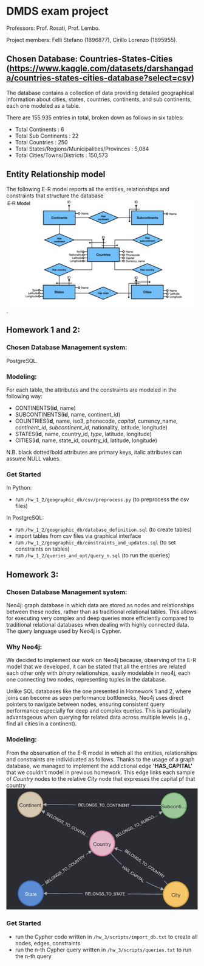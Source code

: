 # DMDS exam project
Professors: Prof. Rosati, Prof. Lembo.

Project members: Felli Stefano (1896877), Cirillo Lorenzo (1895955).

## Chosen Database: Countries-States-Cities (https://www.kaggle.com/datasets/darshangada/countries-states-cities-database?select=csv)
The database contains a collection of data providing detailed geographical information about cities, states, countries, continents, and sub continents, each one modeled as a table. 

There are 155.935 entries in total, broken down as follows in six tables:
* Total Continents : 6
* Total Sub Continents : 22
* Total Countries : 250
* Total States/Regions/Municipalities/Provinces : 5,084
* Total Cities/Towns/Districts : 150,573

## Entity Relationship model
The following E-R model reports all the entities, relationships and constraints that structure the database
![Conceptual Schema](hw_1_2/Images/ER_Model.jpeg).

## Homework 1 and 2:

### Chosen Database Management system: 
PostgreSQL.

### Modeling: 
For each table, the attributes and the constraints are modeled in the following way:
* CONTINENTS(__id__, name)
* SUBCONTINENTS(__id__, name, continent_id)
* COUNTRIES(__id__, name, iso3, phonecode, *capital*, currency_name, *continent_id*, *subcontinent_id*, nationality, latitude, longitude)
* STATES(__id__, name, country_id, *type*, latitude, longitude)
* CITIES(__id__, name, state_id, country_id, latitude, longitude)

N.B. black dotted/bold attributes are primary keys, italic attributes can assume NULL values.

### Get Started
In Python:
* run ```/hw_1_2/geographic_db/csv/preprocess.py``` (to preprocess the csv files)

In PostgreSQL:
* run ```/hw_1_2/geographic_db/database_definition.sql``` (to create tables)
* import tables from csv files via graphical interface
* run ```/hw_1_2/geographic_db/constraints_and_updates.sql``` (to set constraints on tables)
* run ```/hw_1_2/queries_and_opt/query_n.sql``` (to run the queries)

## Homework 3:

### Chosen Database Management system: 
Neo4j: graph database in which data are stored as nodes and relationships between these nodes, rather than as traditional relational tables. This allows for executing very complex and deep queries more efficiently compared to traditional relational databases when dealing with highly connected data. The query language used by Neo4j is Cypher.

### Why Neo4j:
We decided to implement our work on Neo4j because, observing of the E-R model that we developed, it can be stated that all the entries are related each other only with *binary* relationships, easily modelable in neo4j, each one connecting two nodes, representing tuples in the database.

Unlike SQL databases like the one presented in Homework 1 and 2, where joins can become as seen performance bottlenecks, Neo4j uses direct pointers to navigate between nodes, ensuring consistent query performance especially for deep and complex queries. This is particularly advantageous when querying for related data across multiple levels (e.g., find all cities in a continent).

### Modeling:
From the observation of the E-R model in which all the entities, relationships and constraints are individuated as follows. 
Thanks to the usage of a graph database, we managed to implement the addictional edge __'HAS_CAPITAL'__ that we couldn't model in previous homework. This edge links each sample of *Country* nodes to the relative *City* node that expresses the capital pf that country
![NoSQL Model](hw_3/images/NoSQL_Model.png)

### Get Started
* run the Cypher code written in ```/hw_3/scripts/import_db.txt``` to create all nodes, edges, constraints
* run the n-th Cypher query written in ```/hw_3/scripts/queries.txt``` to run the n-th query

